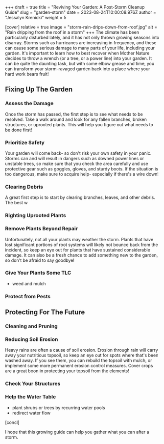 +++
draft = true
title = "Reviving Your Garden: A Post-Storm Cleanup Guide"
slug = "garden-storm"
date = 2023-08-24T10:00:08.976Z
author = "Jessalyn Krenicki"
weight = 5

[cover]
relative = true
image = "storm-rain-drips-down-from-roof.jpg"
alt = "Rain dripping from the roof in a storm"
+++
The climate has been particularly disturbed lately, and it has not only thrown growing seasons into disarray. Storms such as hurricanes are increasing in frequency, and these can cause some serious damage to many parts of your life, including your garden. It's important to learn how to best recover when Mother Nature decides to throw a wrench (or a tree, or a power line) into your garden. It can be quite the daunting task, but with some elbow grease and time, you can transform your storm-ravaged garden back into a place where your hard work bears fruit!

## Fixing Up The Garden

### Assess the Damage

Once the storm has passed, the first step is to see what needs to be resolved. Take a walk around and look for any fallen branches, broken structures, or uprooted plants. This will help you figure out what needs to be done first!

### Prioritize Safety

Your garden will come back- so don't risk your own safety in your panic. Storms can and will result in dangers such as downed power lines or unstable trees, so make sure that you check the area carefully and use protective gear such as goggles, gloves, and sturdy boots. If the situation is too dangerous, make sure to acquire help- especially if there's a wire down!

### Clearing Debris

A great first step is to start by clearing branches, leaves, and other debris. The best w

### Righting Uprooted Plants

### Remove Plants Beyond Repair

Unfortunately, not all your plants may weather the storm. Plants that have lost significant portions of root systems will likely not bounce back from the incident, so keep an eye out for plants that have sustained considerable damage. It can also be a fresh chance to add something new to the garden, so don't be afraid to say goodbye!

### Give Your Plants Some TLC

* weed and mulch

### Protect from Pests

## Protecting For The Future

### Cleaning and Pruning

### Reducing Soil Erosion

Heavy rains are often a cause of soil erosion. Erosion through rain will carry away your nutritious topsoil, so keep an eye out for spots where that's been washed away. If you see them, you can rebuild the topsoil with mulch, or implement some more permanent erosion control measures. Cover crops are a great boon in protecting your topsoil from the elements!

### Check Your Structures

### Help the Water Table

* plant shrubs or trees by recurring water pools
* redirect water flow

\[concl]

I hope that this growing guide can help you gather what you can after a storm.